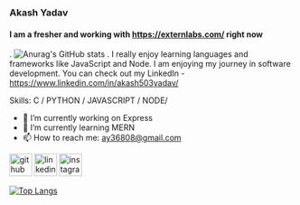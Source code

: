 ### Akash Yadav
#### I am a fresher and working with https://externlabs.com/ right now
.
![Anurag's GitHub stats](https://github-readme-stats.vercel.app/api?username=externlabs-akashyadav&theme=dark&show_icons=true)
.
I really enjoy learning languages and frameworks like JavaScript and Node. I am enjoying my journey in software development. You can check out my LinkedIn - https://www.linkedin.com/in/akash503yadav/

Skills: C / PYTHON / JAVASCRIPT / NODE/

- 🔭 I’m currently working on Express 
- 🌱 I’m currently learning MERN 
- 📫 How to reach me: ay36808@gmail.com 


[<img src='https://cdn.jsdelivr.net/npm/simple-icons@3.0.1/icons/github.svg' alt='github' height='40'>](https://github.com/externlabs-akashyadav)  [<img src='https://cdn.jsdelivr.net/npm/simple-icons@3.0.1/icons/linkedin.svg' alt='linkedin' height='40'>](https://www.linkedin.com/in/akash503yadav/)  [<img src='https://cdn.jsdelivr.net/npm/simple-icons@3.0.1/icons/instagram.svg' alt='instagram' height='40'>](https://www.instagram.com/___akashyadav___/)  

[![Top Langs](https://github-readme-stats.vercel.app/api/top-langs/?username=externlabs-akashyadav)](https://github.com/anuraghazra/github-readme-stats)

